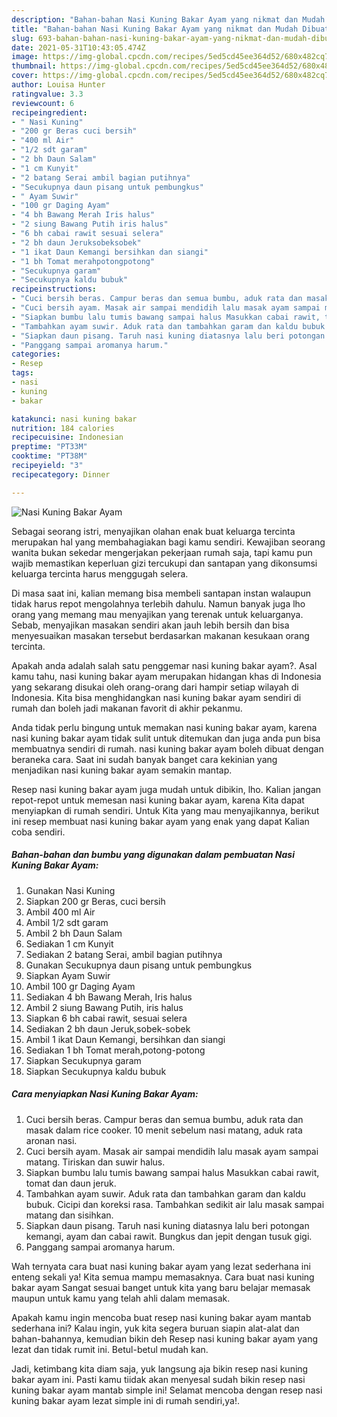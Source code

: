 ```yaml
---
description: "Bahan-bahan Nasi Kuning Bakar Ayam yang nikmat dan Mudah Dibuat"
title: "Bahan-bahan Nasi Kuning Bakar Ayam yang nikmat dan Mudah Dibuat"
slug: 693-bahan-bahan-nasi-kuning-bakar-ayam-yang-nikmat-dan-mudah-dibuat
date: 2021-05-31T10:43:05.474Z
image: https://img-global.cpcdn.com/recipes/5ed5cd45ee364d52/680x482cq70/nasi-kuning-bakar-ayam-foto-resep-utama.jpg
thumbnail: https://img-global.cpcdn.com/recipes/5ed5cd45ee364d52/680x482cq70/nasi-kuning-bakar-ayam-foto-resep-utama.jpg
cover: https://img-global.cpcdn.com/recipes/5ed5cd45ee364d52/680x482cq70/nasi-kuning-bakar-ayam-foto-resep-utama.jpg
author: Louisa Hunter
ratingvalue: 3.3
reviewcount: 6
recipeingredient:
- " Nasi Kuning"
- "200 gr Beras cuci bersih"
- "400 ml Air"
- "1/2 sdt garam"
- "2 bh Daun Salam"
- "1 cm Kunyit"
- "2 batang Serai ambil bagian putihnya"
- "Secukupnya daun pisang untuk pembungkus"
- " Ayam Suwir"
- "100 gr Daging Ayam"
- "4 bh Bawang Merah Iris halus"
- "2 siung Bawang Putih iris halus"
- "6 bh cabai rawit sesuai selera"
- "2 bh daun Jeruksobeksobek"
- "1 ikat Daun Kemangi bersihkan dan siangi"
- "1 bh Tomat merahpotongpotong"
- "Secukupnya garam"
- "Secukupnya kaldu bubuk"
recipeinstructions:
- "Cuci bersih beras. Campur beras dan semua bumbu, aduk rata dan masak dalam rice cooker. 10 menit sebelum nasi matang, aduk rata aronan nasi."
- "Cuci bersih ayam. Masak air sampai mendidih lalu masak ayam sampai matang. Tiriskan dan suwir halus."
- "Siapkan bumbu lalu tumis bawang sampai halus Masukkan cabai rawit, tomat dan daun jeruk."
- "Tambahkan ayam suwir. Aduk rata dan tambahkan garam dan kaldu bubuk. Cicipi dan koreksi rasa. Tambahkan sedikit air lalu masak sampai matang dan sisihkan."
- "Siapkan daun pisang. Taruh nasi kuning diatasnya lalu beri potongan kemangi, ayam dan cabai rawit. Bungkus dan jepit dengan tusuk gigi."
- "Panggang sampai aromanya harum."
categories:
- Resep
tags:
- nasi
- kuning
- bakar

katakunci: nasi kuning bakar 
nutrition: 184 calories
recipecuisine: Indonesian
preptime: "PT33M"
cooktime: "PT38M"
recipeyield: "3"
recipecategory: Dinner

---
```



![Nasi Kuning Bakar Ayam](https://img-global.cpcdn.com/recipes/5ed5cd45ee364d52/680x482cq70/nasi-kuning-bakar-ayam-foto-resep-utama.jpg)

Sebagai seorang istri, menyajikan olahan enak buat keluarga tercinta merupakan hal yang membahagiakan bagi kamu sendiri. Kewajiban seorang  wanita bukan sekedar mengerjakan pekerjaan rumah saja, tapi kamu pun wajib memastikan keperluan gizi tercukupi dan santapan yang dikonsumsi keluarga tercinta harus menggugah selera.

Di masa  saat ini, kalian memang bisa membeli santapan instan walaupun tidak harus repot mengolahnya terlebih dahulu. Namun banyak juga lho orang yang memang mau menyajikan yang terenak untuk keluarganya. Sebab, menyajikan masakan sendiri akan jauh lebih bersih dan bisa menyesuaikan masakan tersebut berdasarkan makanan kesukaan orang tercinta. 



Apakah anda adalah salah satu penggemar nasi kuning bakar ayam?. Asal kamu tahu, nasi kuning bakar ayam merupakan hidangan khas di Indonesia yang sekarang disukai oleh orang-orang dari hampir setiap wilayah di Indonesia. Kita bisa menghidangkan nasi kuning bakar ayam sendiri di rumah dan boleh jadi makanan favorit di akhir pekanmu.

Anda tidak perlu bingung untuk memakan nasi kuning bakar ayam, karena nasi kuning bakar ayam tidak sulit untuk ditemukan dan juga anda pun bisa membuatnya sendiri di rumah. nasi kuning bakar ayam boleh dibuat dengan beraneka cara. Saat ini sudah banyak banget cara kekinian yang menjadikan nasi kuning bakar ayam semakin mantap.

Resep nasi kuning bakar ayam juga mudah untuk dibikin, lho. Kalian jangan repot-repot untuk memesan nasi kuning bakar ayam, karena Kita dapat menyiapkan di rumah sendiri. Untuk Kita yang mau menyajikannya, berikut ini resep membuat nasi kuning bakar ayam yang enak yang dapat Kalian coba sendiri.

<!--inarticleads1-->

##### Bahan-bahan dan bumbu yang digunakan dalam pembuatan Nasi Kuning Bakar Ayam:

1. Gunakan  Nasi Kuning
1. Siapkan 200 gr Beras, cuci bersih
1. Ambil 400 ml Air
1. Ambil 1/2 sdt garam
1. Ambil 2 bh Daun Salam
1. Sediakan 1 cm Kunyit
1. Sediakan 2 batang Serai, ambil bagian putihnya
1. Gunakan Secukupnya daun pisang untuk pembungkus
1. Siapkan  Ayam Suwir
1. Ambil 100 gr Daging Ayam
1. Sediakan 4 bh Bawang Merah, Iris halus
1. Ambil 2 siung Bawang Putih, iris halus
1. Siapkan 6 bh cabai rawit, sesuai selera
1. Sediakan 2 bh daun Jeruk,sobek-sobek
1. Ambil 1 ikat Daun Kemangi, bersihkan dan siangi
1. Sediakan 1 bh Tomat merah,potong-potong
1. Siapkan Secukupnya garam
1. Siapkan Secukupnya kaldu bubuk




<!--inarticleads2-->

##### Cara menyiapkan Nasi Kuning Bakar Ayam:

1. Cuci bersih beras. Campur beras dan semua bumbu, aduk rata dan masak dalam rice cooker. 10 menit sebelum nasi matang, aduk rata aronan nasi.
1. Cuci bersih ayam. Masak air sampai mendidih lalu masak ayam sampai matang. Tiriskan dan suwir halus.
1. Siapkan bumbu lalu tumis bawang sampai halus Masukkan cabai rawit, tomat dan daun jeruk.
1. Tambahkan ayam suwir. Aduk rata dan tambahkan garam dan kaldu bubuk. Cicipi dan koreksi rasa. Tambahkan sedikit air lalu masak sampai matang dan sisihkan.
1. Siapkan daun pisang. Taruh nasi kuning diatasnya lalu beri potongan kemangi, ayam dan cabai rawit. Bungkus dan jepit dengan tusuk gigi.
1. Panggang sampai aromanya harum.




Wah ternyata cara buat nasi kuning bakar ayam yang lezat sederhana ini enteng sekali ya! Kita semua mampu memasaknya. Cara buat nasi kuning bakar ayam Sangat sesuai banget untuk kita yang baru belajar memasak maupun untuk kamu yang telah ahli dalam memasak.

Apakah kamu ingin mencoba buat resep nasi kuning bakar ayam mantab sederhana ini? Kalau ingin, yuk kita segera buruan siapin alat-alat dan bahan-bahannya, kemudian bikin deh Resep nasi kuning bakar ayam yang lezat dan tidak rumit ini. Betul-betul mudah kan. 

Jadi, ketimbang kita diam saja, yuk langsung aja bikin resep nasi kuning bakar ayam ini. Pasti kamu tiidak akan menyesal sudah bikin resep nasi kuning bakar ayam mantab simple ini! Selamat mencoba dengan resep nasi kuning bakar ayam lezat simple ini di rumah sendiri,ya!.

